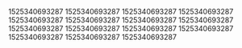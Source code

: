 1525340693287
1525340693287
1525340693287
1525340693287
1525340693287
1525340693287
1525340693287
1525340693287
1525340693287
1525340693287
1525340693287
1525340693287
1525340693287
1525340693287
1525340693287